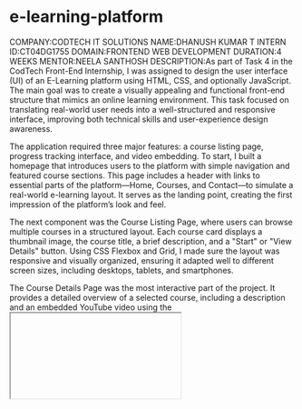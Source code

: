 # e-learning-platform
COMPANY:CODTECH IT SOLUTIONS
NAME:DHANUSH KUMAR T
INTERN ID:CT04DG1755
DOMAIN:FRONTEND WEB DEVELOPMENT
DURATION:4 WEEKS
MENTOR:NEELA SANTHOSH
DESCRIPTION:As part of Task 4 in the CodTech Front-End Internship, I was assigned to design the user interface (UI) of an E-Learning platform using HTML, CSS, and optionally JavaScript. The main goal was to create a visually appealing and functional front-end structure that mimics an online learning environment. This task focused on translating real-world user needs into a well-structured and responsive interface, improving both technical skills and user-experience design awareness.

The application required three major features: a course listing page, progress tracking interface, and video embedding. To start, I built a homepage that introduces users to the platform with simple navigation and featured course sections. This page includes a header with links to essential parts of the platform—Home, Courses, and Contact—to simulate a real-world e-learning layout. It serves as the landing point, creating the first impression of the platform’s look and feel.

The next component was the Course Listing Page, where users can browse multiple courses in a structured layout. Each course card displays a thumbnail image, the course title, a brief description, and a "Start" or "View Details" button. Using CSS Flexbox and Grid, I made sure the layout was responsive and visually organized, ensuring it adapted well to different screen sizes, including desktops, tablets, and smartphones.

The Course Details Page was the most interactive part of the project. It provides a detailed overview of a selected course, including a description and an embedded YouTube video using the <iframe> tag. This simulates how a real e-learning platform might deliver lecture content. To enhance usability, I implemented a progress tracking bar that visually indicates how much of the course has been completed. Though static in this project, it was designed in a way that could easily be made dynamic with JavaScript in the future. This component challenged me to use advanced CSS techniques to simulate real-life learning dashboards.

Throughout the project, I focused on clean code structure, semantic HTML, and maintainable CSS. I used consistent class naming and comments to make the code easy to follow. I avoided complex JavaScript to stay within the scope of the task, which focused on front-end design rather than back-end or dynamic data integration. However, I kept the structure open-ended to allow easy integration of interactivity later if needed.

To complete the assignment, I pushed the entire project to GitHub, maintaining a clear version history with Git. I created a README.md file to explain the project structure, features, and technologies used. This ensured that anyone visiting the repository could easily understand the purpose and components of the project.

Overall, Task 4 provided an excellent opportunity to practice responsive UI development, improve visual design skills, and understand the workflow of building a structured, multi-page web application. It also emphasized the importance of layout planning, user navigation, and front-end consistency, all of which are critical in real-world web development. Completing this task strengthened my ability to deliver functional and user-friendly web interfaces with industry-standard practices
#OUTPUT:![Image](https://github.com/user-attachments/assets/b5a7ce0d-666a-4435-b63d-6d91613807fc)
